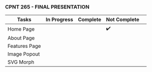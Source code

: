 ###  CPNT 265 - FINAL PRESENTATION  




| Tasks  | In Progress  | Complete |  Not Complete |   |
|---|---|---|---|---|
| Home Page  |   |   |  ✔️ |   |
|  About Page |   |   |   |   |
| Features Page  |   |   |   |   |
| Image Popout  |   |   |   |   |
| SVG Morph  |   |   |   |   |

